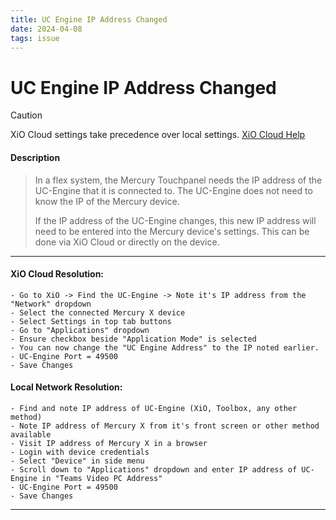 ```yaml
---
title: UC Engine IP Address Changed
date: 2024-04-08
tags: issue
---
```


# UC Engine IP Address Changed

> [!CAUTION]
> XiO Cloud settings take precedence over local settings. [XiO Cloud Help](../2.%20Information/Crestron%20OLH%20Links.md#XiO%20Cloud)

#### Description
>In a flex system, the Mercury Touchpanel needs the IP address of the UC-Engine that it is connected to. The UC-Engine does not need to know the IP of the Mercury device. 
>
>If the IP address of the UC-Engine changes, this new IP address will need to be entered into the Mercury device's settings. This can be done via XiO Cloud or directly on the device.

---

#### XiO Cloud Resolution:

```
- Go to XiO -> Find the UC-Engine -> Note it's IP address from the "Network" dropdown
- Select the connected Mercury X device
- Select Settings in top tab buttons
- Go to "Applications" dropdown
- Ensure checkbox beside "Application Mode" is selected
- You can now change the "UC Engine Address" to the IP noted earlier.
- UC-Engine Port = 49500
- Save Changes
```

#### Local Network Resolution:

```
- Find and note IP address of UC-Engine (XiO, Toolbox, any other method)
- Note IP address of Mercury X from it's front screen or other method available
- Visit IP address of Mercury X in a browser
- Login with device credentials
- Select "Device" in side menu
- Scroll down to "Applications" dropdown and enter IP address of UC-Engine in "Teams Video PC Address"
- UC-Engine Port = 49500
- Save Changes
```
---

